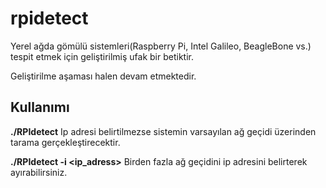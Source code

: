 rpidetect
=========

Yerel ağda gömülü sistemleri(Raspberry Pi, Intel Galileo, BeagleBone vs.) tespit etmek için geliştirilmiş ufak bir betiktir. 

Geliştirilme aşaması halen devam etmektedir.

Kullanımı
---------
**./RPIdetect**
Ip adresi belirtilmezse sistemin varsayılan ağ geçidi üzerinden tarama gerçekleştirecektir.

**./RPIdetect -i <ip_adress>**
Birden fazla ağ geçidini ip adresini belirterek ayırabilirsiniz.
